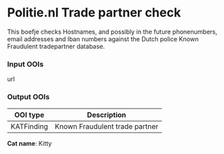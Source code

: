 # Politie.nl Trade partner check

This boefje checks Hostnames, and possibly in the future phonenumbers, email addresses and Iban numbers against the Dutch police Known Fraudulent tradepartner database.

### Input OOIs

url

### Output OOIs

| OOI type   | Description                    |
| ---------- | ------------------------------ |
| KATFinding | Known Fraudulent trade partner |

**Cat name**: Kitty
